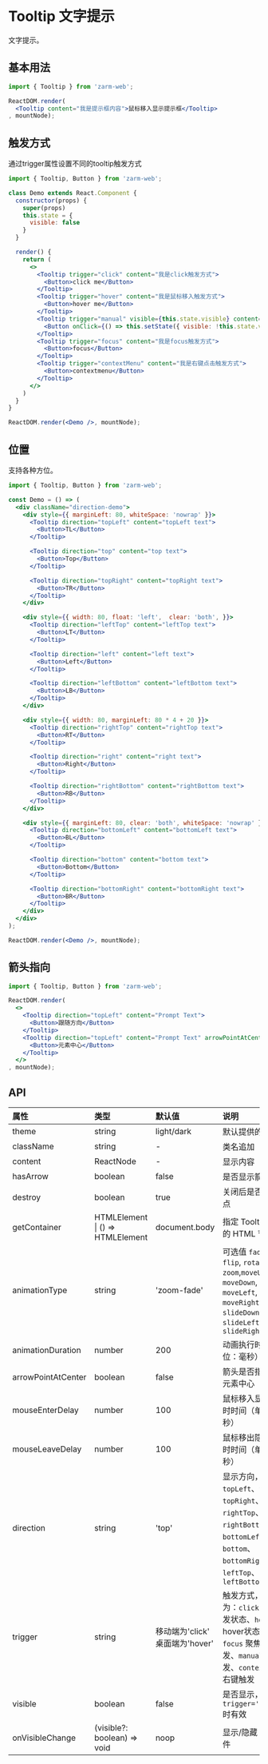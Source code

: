 # Tooltip 文字提示
文字提示。



## 基本用法

```jsx
import { Tooltip } from 'zarm-web';

ReactDOM.render(
  <Tooltip content="我是提示框内容">鼠标移入显示提示框</Tooltip>
, mountNode);
```



## 触发方式
通过trigger属性设置不同的tooltip触发方式
```jsx
import { Tooltip, Button } from 'zarm-web';

class Demo extends React.Component {
  constructor(props) {
    super(props)
    this.state = {
      visible: false
    }
  }

  render() {
    return (
      <>
        <Tooltip trigger="click" content="我是click触发方式">
          <Button>click me</Button>
        </Tooltip>
        <Tooltip trigger="hover" content="我是鼠标移入触发方式">
          <Button>hover me</Button>
        </Tooltip>
        <Tooltip trigger="manual" visible={this.state.visible} content="我是manual触发方式，通过传入的visible props控制">
          <Button onClick={() => this.setState({ visible: !this.state.visible })}>manual</Button>
        </Tooltip>
        <Tooltip trigger="focus" content="我是focus触发方式">
          <Button>focus</Button>
        </Tooltip>
        <Tooltip trigger="contextMenu" content="我是右键点击触发方式">
          <Button>contextmenu</Button>
        </Tooltip>
      </>
    )
  }
}

ReactDOM.render(<Demo />, mountNode);
```



## 位置
支持各种方位。

```jsx
import { Tooltip, Button } from 'zarm-web';

const Demo = () => (
  <div className="direction-demo">
    <div style={{ marginLeft: 80, whiteSpace: 'nowrap' }}>
      <Tooltip direction="topLeft" content="topLeft text">
        <Button>TL</Button>
      </Tooltip>

      <Tooltip direction="top" content="top text">
        <Button>Top</Button>
      </Tooltip>

      <Tooltip direction="topRight" content="topRight text">
        <Button>TR</Button>
      </Tooltip>
    </div>

    <div style={{ width: 80, float: 'left',  clear: 'both', }}>
      <Tooltip direction="leftTop" content="leftTop text">
        <Button>LT</Button>
      </Tooltip>

      <Tooltip direction="left" content="left text">
        <Button>Left</Button>
      </Tooltip>

      <Tooltip direction="leftBottom" content="leftBottom text">
        <Button>LB</Button>
      </Tooltip>
    </div>

    <div style={{ width: 80, marginLeft: 80 * 4 + 20 }}>
      <Tooltip direction="rightTop" content="rightTop text">
        <Button>RT</Button>
      </Tooltip>

      <Tooltip direction="right" content="right text">
        <Button>Right</Button>
      </Tooltip>

      <Tooltip direction="rightBottom" content="rightBottom text">
        <Button>RB</Button>
      </Tooltip>
    </div>

    <div style={{ marginLeft: 80, clear: 'both', whiteSpace: 'nowrap' }}>
      <Tooltip direction="bottomLeft" content="bottomLeft text">
        <Button>BL</Button>
      </Tooltip>

      <Tooltip direction="bottom" content="bottom text">
        <Button>Bottom</Button>
      </Tooltip>

      <Tooltip direction="bottomRight" content="bottomRight text">
        <Button>BR</Button>
      </Tooltip>
    </div>
  </div>
);

ReactDOM.render(<Demo />, mountNode);
```



## 箭头指向

```jsx
import { Tooltip, Button } from 'zarm-web';

ReactDOM.render(
  <>
    <Tooltip direction="topLeft" content="Prompt Text">
      <Button>跟随方向</Button>
    </Tooltip>
    <Tooltip direction="topLeft" content="Prompt Text" arrowPointAtCenter>
      <Button>元素中心</Button>
    </Tooltip>
  </>
, mountNode);
```



## API

| 属性 | 类型 | 默认值 | 说明 |
| :--- | :--- | :--- | :--- |
| theme | string | light/dark | 默认提供的主题 |
| className | string | - | 类名追加 |
| content | ReactNode | - | 显示内容 |
| hasArrow | boolean | false | 是否显示箭头节点 |
| destroy | boolean | true | 关闭后是否移除节点 |
| getContainer | HTMLElement &#124; () => HTMLElement | document.body | 指定 Tooltip 挂载的 HTML 节点 |
| animationType | string | 'zoom-fade' | 可选值 `fade`, `door`, `flip`, `rotate`, `zoom`,`moveUp`, `moveDown`, `moveLeft`, `moveRight`,`slideUp`, `slideDown`, `slideLeft`, `slideRight` |
| animationDuration | number | 200 | 动画执行时间（单位：毫秒） |
| arrowPointAtCenter | boolean | false | 箭头是否指向目标元素中心 |
| mouseEnterDelay | number | 100 | 鼠标移入显示的延时时间（单位：毫秒） |
| mouseLeaveDelay | number | 100 | 鼠标移出隐藏的延时时间（单位：毫秒） |
| direction | string | 'top' | 显示方向，可选值 `topLeft`、`top`、`topRight`、`rightTop`、`right`、`rightBottom`、`bottomLeft`、`bottom`、`bottomRight`、`leftTop`、`left`、`leftBottom` |
| trigger | string | 移动端为'click' <br /> 桌面端为'hover' | 触发方式，可选值为：`click` 点击触发状态、`hover` hover状态触发、`focus` 聚焦状态触发、`manual` 受控触发、`contextMenu` 右键触发 |
| visible | boolean | false | 是否显示，`trigger='manual'` 时有效 |
| onVisibleChange | (visible?: boolean) => void | noop | 显示/隐藏 触发的事件 |



